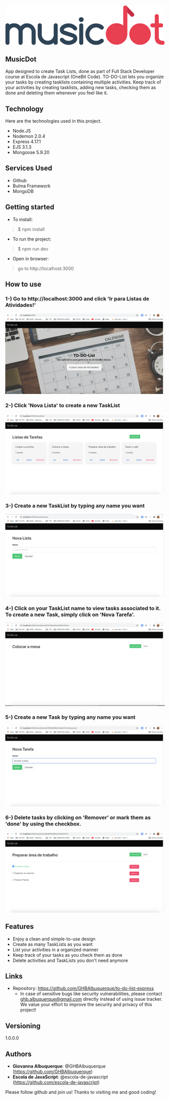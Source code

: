 ![Logo of the project](https://github.com/GHBAlbuquerque/musicDot/blob/master/readme_images/musicdotlogo.png)
 
## MusicDot

App designed to create Task Lists, done as part of Full Stack Developer course at Escola de Javascript (OneBit Code). TO-DO-List lets you organize your tasks by creating tasklists containing multiple activities. Keep track of your activities by creating tasklists, adding new tasks, checking them as done and deleting them whenever you feel like it.
 
 
## Technology 
 
Here are the technologies used in this project.
 
* Node.JS
* Nodemon 2.0.4
* Express 4.17.1
* EJS 3.1.3
* Mongoose 5.9.20
 
 
## Services Used
 
* Github
* Bulma Framework
* MongoDB
 

 
## Getting started
 
* To install:
>    $ npm install
* To run the project:
>    $ npm run dev
* Open in browser:
>    go to http://localhost:3000
 
## How to use
 
### 1-) Go to http://localhost:3000 and click 'Ir para Listas de Atividades!'
![HomeScreen](https://github.com/GHBAlbuquerque/to-do-list-express/blob/master/public/readme_images%20/sc_home.png)

### 2-) Click 'Nova Lista' to create a new TaskList
![TaskLists](https://github.com/GHBAlbuquerque/to-do-list-express/blob/master/public/readme_images%20/sc_tasklist.png)

### 3-) Create a new TaskList by typing any name you want
![NewTaskList](https://github.com/GHBAlbuquerque/to-do-list-express/blob/master/public/readme_images%20/sc_newtasklist.png)

### 4-) Click on your TaskList name to view tasks associated to it. To create a new Task, simply click on 'Nova Tarefa'.
![ViewTaskList](https://github.com/GHBAlbuquerque/to-do-list-express/blob/master/public/readme_images%20/sc_tasklist_empty.png)

### 5-) Create a new Task by typing any name you want
![NewTask](https://github.com/GHBAlbuquerque/to-do-list-express/blob/master/public/readme_images%20/sc_newtask.png)

### 6-) Delete tasks by clicking on 'Remover' or mark them as 'done' by using the checkbox.
![NewTask](https://github.com/GHBAlbuquerque/to-do-list-express/blob/master/public/readme_images%20/sc_tasks.png)

 
## Features
 
  - Enjoy a clean and simple-to-use design
  - Create as many TaskLists as you want
  - List your activities in a organized manner
  - Keep track of your tasks as you check them as done
  - Delete activities and TaskLists you don't need anymore
 
 
## Links
 
  - Repository: https://github.com/GHBAlbuquerque/to-do-list-express
    - In case of sensitive bugs like security vulnerabilities, please contact
     ghb.albuquerque@gmail.com directly instead of using issue tracker. We value your effort
      to improve the security and privacy of this project!
 
 
## Versioning
 
1.0.0.0
 
 
## Authors
 
* **Giovanna Albuquerque**: @GHBAlbuquerque (https://github.com/GHBAlbuquerque)
* **Escola de JavaScript**: @escola-de-javascript (https://github.com/escola-de-javascript)
 
 
Please follow github and join us!
Thanks to visiting me and good coding!

